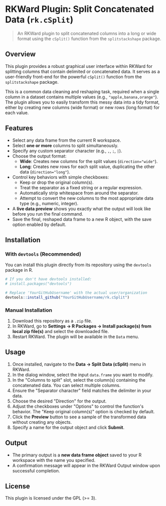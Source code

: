 # RKWard Plugin: Split Concatenated Data (`rk.cSplit`)

> An RKWard plugin to split concatenated columns into a long or wide format using the `cSplit()` function from the `splitstackshape` package.

## Overview

This plugin provides a robust graphical user interface within RKWard for splitting columns that contain delimited or concatenated data. It serves as a user-friendly front-end for the powerful `cSplit()` function from the `splitstackshape` package.

This is a common data cleaning and reshaping task, required when a single column in a dataset contains multiple values (e.g., `"apple,banana,orange"`). The plugin allows you to easily transform this messy data into a tidy format, either by creating new columns (wide format) or new rows (long format) for each value.

## Features

-   Select any data frame from the current R workspace.
-   Select **one or more** columns to split simultaneously.
-   Specify any custom separator character (e.g., `,`, `;`, `|`).
-   Choose the output format:
    -   **Wide**: Creates new columns for the split values (`direction="wide"`).
    -   **Long**: Creates new rows for each split value, duplicating the other data (`direction="long"`).
-   Control key behaviors with simple checkboxes:
    -   Keep or drop the original column(s).
    -   Treat the separator as a fixed string or a regular expression.
    -   Automatically strip whitespace from around the separator.
    -   Attempt to convert the new columns to the most appropriate data type (e.g., numeric, integer).
-   A **live data preview** shows you exactly what the output will look like before you run the final command.
-   Save the final, reshaped data frame to a new R object, with the save option enabled by default.

## Installation

### With `devtools` (Recommended)
You can install this plugin directly from its repository using the `devtools` package in R.

```r
# If you don't have devtools installed:
# install.packages("devtools")

# Replace 'YourGitHubUsername' with the actual user/organization
devtools::install_github("YourGitHubUsername/rk.cSplit")
```

### Manual Installation
1.  Download this repository as a `.zip` file.
2.  In RKWard, go to **Settings -> R Packages -> Install package(s) from local zip file(s)** and select the downloaded file.
3.  Restart RKWard. The plugin will be available in the `Data` menu.

## Usage

1.  Once installed, navigate to the **Data -> Split Data (cSplit)** menu in RKWard.
2.  In the dialog window, select the input `data.frame` you want to modify.
3.  In the "Columns to split" slot, select the column(s) containing the concatenated data. You can select multiple columns.
4.  Ensure the "Separator character" field matches the delimiter in your data.
5.  Choose the desired "Direction" for the output.
6.  Adjust the checkboxes under "Options" to control the function's behavior. The "Keep original column(s)" option is checked by default.
7.  Click the **Preview** button to see a sample of the transformed data without creating any objects.
8.  Specify a name for the output object and click **Submit**.

## Output

-   The primary output is a **new data frame object** saved to your R workspace with the name you specified.
-   A confirmation message will appear in the RKWard Output window upon successful completion.

## License

This plugin is licensed under the GPL (>= 3).
